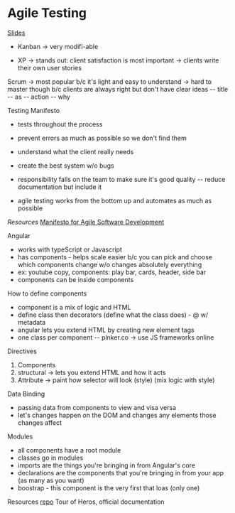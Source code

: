 # Agile Testing

[Slides](http://slides.com/lizetjaramillo/agiletesting#/)

- Kanban
-> very modifi-able


- XP
-> stands out: client satisfaction is most important
-> clients write their own user stories

Scrum 
-> most popular b/c it's light and easy to understand
-> hard to master though b/c clients are always right but don't have clear ideas
-- title
-- as
-- action
-- why

Testing Manifesto
- tests throughout the process
- prevent errors as much as possible so we don't find them
- understand what the client really needs
- create the best system w/o bugs
- responsibility falls on the team to make sure it's good quality
-- reduce documentation but include it

- agile testing works from the bottom up and automates as much as possible

*Resources*
[Manifesto for Agile Software Development](http://agilemanifesto.org/iso/en/manifesto.html)

Angular
- works with typeScript or Javascript
- has components - helps scale easier b/c you can pick and choose which components change w/o changes absolutely everything
- ex: youtube copy, components: play bar, cards, header, side bar
- components can be inside components

How to define components
- component is a mix of logic and HTML
- define class then decorators (define what the class does) - @ w/ metadata
- angular lets you extend HTML by creating new element tags
- one class per component
-- plnker.co -> use JS frameworks online

Directives
1. Components
2. structural -> lets you extend HTML and how it acts
3. Attribute -> paint how selector will look (style) (mix logic with style)

Data Binding
- passing data from components to view and visa versa
- let's changes happen on the DOM and changes any elements those changes affect

Modules
- all components have a root module
- classes go in modules
- imports are the things you're bringing in from Angular's core
- declarations are the components that you're bringing in from your app (as many as you want)
- boostrap - this component is the very first that loas (only one)

Resources
[repo](https://github.com/eseguro/meetup-pioneras)
Tour of Heros, official documentation